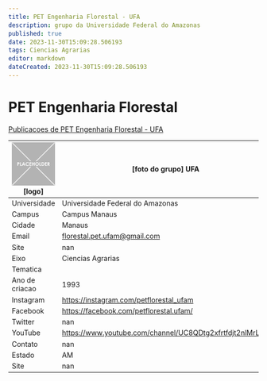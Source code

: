 ```yaml
---
title: PET Engenharia Florestal - UFA
description: grupo da Universidade Federal do Amazonas
published: true
date: 2023-11-30T15:09:28.506193
tags: Ciencias Agrarias
editor: markdown
dateCreated: 2023-11-30T15:09:28.506193
---
```


# PET Engenharia Florestal

[Publicacoes de PET Engenharia Florestal - UFA](/atividade/107PETEngenhariaFlorestalUFA/feed.md)

| ![placeholder.png](/placeholder.png) [logo] | [foto do grupo] UFA         |
| ------------------------------------------- | ------------------------------------------------- |
| Universidade                                | Universidade Federal do Amazonas      |
| Campus                                      | Campus Manaus            |
| Cidade                                      | Manaus             |
| Email                                       | florestal.pet.ufam@gmail.com             |
| Site                                        | nan              |
| Eixo                                        | Ciencias Agrarias              |
| Tematica                                    |           |
| Ano de criacao                              | 1993        |
| Instagram                                   | https://instagram.com/petflorestal_ufam         |
| Facebook                                    | https://facebook.com/petflorestal.ufam/          |
| Twitter                                     | nan           |
| YouTube                                     | https://www.youtube.com/channel/UC8QDtg2xfrtfdjt2nlMrL7Q           |
| Contato                                     | nan         |
| Estado                                      |  AM            |
| Site                                        | nan |
